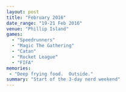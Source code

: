 ```yaml
---
layout: post
title: "February 2016"
date_range: "19-21 Feb 2016"
venue: "Phillip Island"
games:
  - "Speedrunners"
  - "Magic The Gathering"
  - "Catan"
  - "Rocket League"
  - "FIFA"
memories:
 - "Deep frying food.  Outside."
summary: "Start of the 3-day nerd weekend"
---
```

